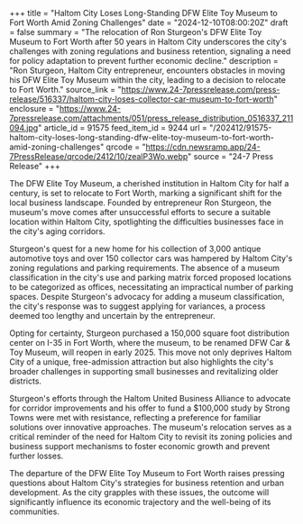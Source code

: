 +++
title = "Haltom City Loses Long-Standing DFW Elite Toy Museum to Fort Worth Amid Zoning Challenges"
date = "2024-12-10T08:00:20Z"
draft = false
summary = "The relocation of Ron Sturgeon's DFW Elite Toy Museum to Fort Worth after 50 years in Haltom City underscores the city's challenges with zoning regulations and business retention, signaling a need for policy adaptation to prevent further economic decline."
description = "Ron Sturgeon, Haltom City entrepreneur, encounters obstacles in moving his DFW Elite Toy Museum within the city, leading to a decision to relocate to Fort Worth."
source_link = "https://www.24-7pressrelease.com/press-release/516337/haltom-city-loses-collector-car-museum-to-fort-worth"
enclosure = "https://www.24-7pressrelease.com/attachments/051/press_release_distribution_0516337_211094.jpg"
article_id = 91575
feed_item_id = 9244
url = "/202412/91575-haltom-city-loses-long-standing-dfw-elite-toy-museum-to-fort-worth-amid-zoning-challenges"
qrcode = "https://cdn.newsramp.app/24-7PressRelease/qrcode/2412/10/zealP3Wo.webp"
source = "24-7 Press Release"
+++

<p>The DFW Elite Toy Museum, a cherished institution in Haltom City for half a century, is set to relocate to Fort Worth, marking a significant shift for the local business landscape. Founded by entrepreneur Ron Sturgeon, the museum's move comes after unsuccessful efforts to secure a suitable location within Haltom City, spotlighting the difficulties businesses face in the city's aging corridors.</p><p>Sturgeon's quest for a new home for his collection of 3,000 antique automotive toys and over 150 collector cars was hampered by Haltom City's zoning regulations and parking requirements. The absence of a museum classification in the city's use and parking matrix forced proposed locations to be categorized as offices, necessitating an impractical number of parking spaces. Despite Sturgeon's advocacy for adding a museum classification, the city's response was to suggest applying for variances, a process deemed too lengthy and uncertain by the entrepreneur.</p><p>Opting for certainty, Sturgeon purchased a 150,000 square foot distribution center on I-35 in Fort Worth, where the museum, to be renamed DFW Car & Toy Museum, will reopen in early 2025. This move not only deprives Haltom City of a unique, free-admission attraction but also highlights the city's broader challenges in supporting small businesses and revitalizing older districts.</p><p>Sturgeon's efforts through the Haltom United Business Alliance to advocate for corridor improvements and his offer to fund a $100,000 study by Strong Towns were met with resistance, reflecting a preference for familiar solutions over innovative approaches. The museum's relocation serves as a critical reminder of the need for Haltom City to revisit its zoning policies and business support mechanisms to foster economic growth and prevent further losses.</p><p>The departure of the DFW Elite Toy Museum to Fort Worth raises pressing questions about Haltom City's strategies for business retention and urban development. As the city grapples with these issues, the outcome will significantly influence its economic trajectory and the well-being of its communities.</p>